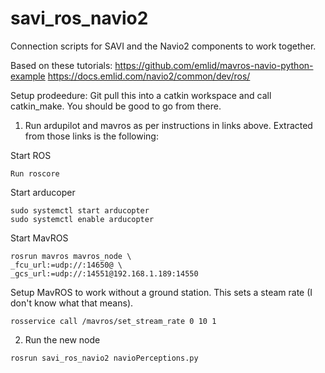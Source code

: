 # savi_ros_navio2
Connection scripts for SAVI and the Navio2 components to work together.

Based on these tutorials:
https://github.com/emlid/mavros-navio-python-example
https://docs.emlid.com/navio2/common/dev/ros/

Setup prodeedure: Git pull this into a catkin workspace and call catkin_make. You should be good to go from there.

1) Run ardupilot and mavros as per instructions in links above. Extracted from those links is the following:

Start ROS
```
Run roscore
```

Start arducoper
```
sudo systemctl start arducopter
sudo systemctl enable arducopter
```

Start MavROS
```
rosrun mavros mavros_node \
_fcu_url:=udp://:14650@ \
_gcs_url:=udp://:14551@192.168.1.189:14550
```

Setup MavROS to work without a ground station. This sets a steam rate (I don't know what that means).
```
rosservice call /mavros/set_stream_rate 0 10 1
```

2) Run the new node
```
rosrun savi_ros_navio2 navioPerceptions.py
```
